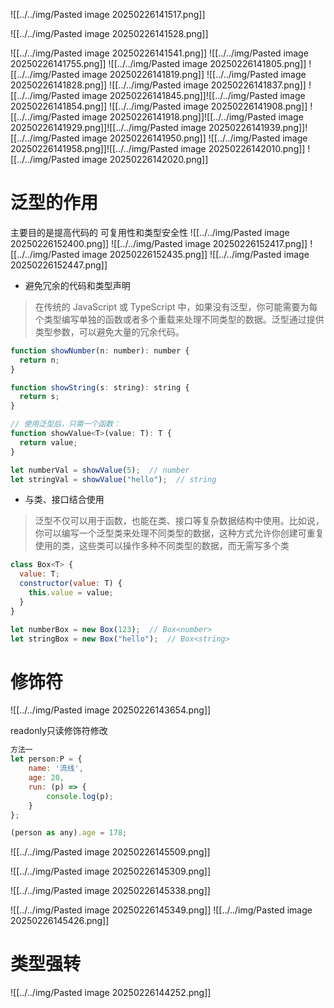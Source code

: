 ![[../../img/Pasted image 20250226141517.png]]

![[../../img/Pasted image 20250226141528.png]]

![[../../img/Pasted image 20250226141541.png]]
![[../../img/Pasted image 20250226141755.png]]
![[../../img/Pasted image 20250226141805.png]]
![[../../img/Pasted image 20250226141819.png]]
![[../../img/Pasted image 20250226141828.png]]
![[../../img/Pasted image 20250226141837.png]]
![[../../img/Pasted image 20250226141845.png]]![[../../img/Pasted image 20250226141854.png]]
![[../../img/Pasted image 20250226141908.png]]
![[../../img/Pasted image 20250226141918.png]]![[../../img/Pasted image 20250226141929.png]]![[../../img/Pasted image 20250226141939.png]]![[../../img/Pasted image 20250226141950.png]]
![[../../img/Pasted image 20250226141958.png]]![[../../img/Pasted image 20250226142010.png]]
![[../../img/Pasted image 20250226142020.png]]

# 泛型的作用
主要目的是提高代码的 可复用性和类型安全性
![[../../img/Pasted image 20250226152400.png]]
![[../../img/Pasted image 20250226152417.png]]
![[../../img/Pasted image 20250226152435.png]]
![[../../img/Pasted image 20250226152447.png]]


* 避免冗余的代码和类型声明
>在传统的 JavaScript 或 TypeScript 中，如果没有泛型，你可能需要为每个类型编写单独的函数或者多个重载来处理不同类型的数据。泛型通过提供类型参数，可以避免大量的冗余代码。
~~~js
function showNumber(n: number): number {
  return n;
}

function showString(s: string): string {
  return s;
}

// 使用泛型后，只需一个函数：
function showValue<T>(value: T): T {
  return value;
}

let numberVal = showValue(5);  // number
let stringVal = showValue("hello");  // string
~~~
* 与类、接口结合使用
>泛型不仅可以用于函数，也能在类、接口等复杂数据结构中使用。比如说，你可以编写一个泛型类来处理不同类型的数据，这种方式允许你创建可重复使用的类，这些类可以操作多种不同类型的数据，而无需写多个类

~~~js
class Box<T> {
  value: T;
  constructor(value: T) {
    this.value = value;
  }
}

let numberBox = new Box(123);  // Box<number>
let stringBox = new Box("hello");  // Box<string>
~~~

# 修饰符
![[../../img/Pasted image 20250226143654.png]]

readonly只读修饰符修改
~~~js
方法一
let person:P = {
    name: '流线',
    age: 20,
    run: (p) => {
        console.log(p);
    }
};

(person as any).age = 178;
~~~
![[../../img/Pasted image 20250226145509.png]]

![[../../img/Pasted image 20250226145309.png]]

![[../../img/Pasted image 20250226145338.png]]

![[../../img/Pasted image 20250226145349.png]]
![[../../img/Pasted image 20250226145426.png]]
# 类型强转
![[../../img/Pasted image 20250226144252.png]]
